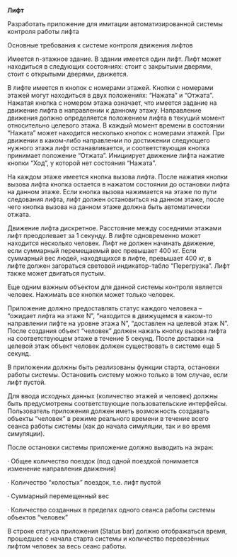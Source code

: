 **Лифт**

Разработать приложение для имитации автоматизированной системы контроля работы лифта

Основные требования к системе контроля движения лифтов

Имеется n-этажное здание. В здании имеется один лифт. Лифт может находиться в следующих состояниях: стоит с закрытыми дверями, стоит с открытыми дверями, движется.

В лифте имеется n кнопок с номерами этажей. Кнопки с номерами этажей могут находиться в двух положениях: “Нажата” и “Отжата”. Нажатая кнопка с номером этажа означает, что имеется задание на движение лифта в направлении к данному этажу. Направление движения должно определяется положением лифта в текущий момент относительно целевого этажа. В каждый момент времени в состоянии “Нажата” может находится несколько кнопок с номерами этажей. При движении в каком-либо направлении по достижении следующего нужного этажа лифт останавливается, и соответствующая кнопка принимает положение “Отжата”. Инициирует движение лифта нажатие кнопки “Ход”, у которой нет состояния “Нажата”.

На каждом этаже имеется кнопка вызова лифта. После нажатия кнопки вызова лифта кнопка остается в нажатом состоянии до остановки лифта на данном этаже. Если кнопка вызова нажимается на этаже по пути следования лифта, лифт должен остановиться на данном этаже, после чего кнопка вызова на данном этаже должна быть автоматически отжата.

Движение лифта дискретное. Расстояние между соседними этажами лифт преодолевает за 1 секунду. В лифте одновременно может находится несколько человек. Лифт не должен начинать движение, если суммарный перемещаемый вес превышает 400 кг. Если суммарный вес людей, находящихся в лифте, превышает 400 кг, в лифте должен загораться световой индикатор-табло “Перегрузка”. Лифт также может двигаться пустым.

Еще одним важным объектом для данной системы контроля является человек. Нажимать все кнопки может только человек.

Приложение должно предоставлять статус каждого человека – “ожидает лифта на этаже N”, “находится в движущемся в каком-то направлении лифте на уровне этажа N”, “доставлен на целевой этаж N”. После создания объект “человек” должен нажать кнопку вызова лифта на соответствующем этаже в течение 5 секунд. После доставки на целевой этаж объект человек должен существовать в системе еще 5 секунд.

В приложении должны быть реализованы функции старта, остановки работы системы. Остановить систему можно только в том случае, если лифт пустой.

Для ввода исходных данных (количество этажей и человек) должны быть предусмотрены соответствующие пользовательские интерфейсы. Пользователь приложения должен иметь возможность создавать объекты “человек” в режиме реального времени в течение всего сеанса работы системы (как до начала симуляции, так и во время симуляции).

После остановки системы приложение должно выводить на экран:

· Общее количество поездок (под одной поездкой понимается изменение направления движения)

· Количество “холостых” поездок, т.е. лифт пустой

· Суммарный перемещенный вес

· Количество созданных в пределах одного сеанса работы системы объектов “человек”

В строке статуса приложения (Status bar) должно отображаться время, прошедшее с начала старта системы и количество перевезённых лифтом человек за весь сеанс работы.
